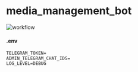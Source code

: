 # media_management_bot

![workflow](https://github.com/cianoid/media_management_bot/actions/workflows/bot_workflow.yml/badge.svg)


#### .env

```
TELEGRAM_TOKEN=
ADMIN_TELEGRAM_CHAT_IDS=
LOG_LEVEL=DEBUG
```